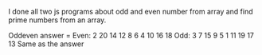 I done all two js programs about odd and even number from array and find prime numbers from an array.

Oddeven answer = Even: 2 20 14 12 8 6 4 10 16 18 Odd: 3 7 15 9 5 1 11 19 17 13
Same as the answer
